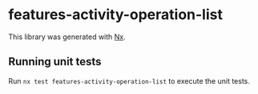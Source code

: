 # features-activity-operation-list

This library was generated with [Nx](https://nx.dev).

## Running unit tests

Run `nx test features-activity-operation-list` to execute the unit tests.
